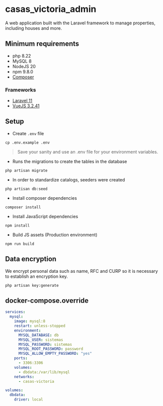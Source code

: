 # casas_victoria_admin
A web application built with the Laravel framework to manage properties, including houses and more.

## Minimum requirements

- php 8.22
- MySQL 8
- NodeJS 20
- npm 9.8.0
- [Composer](https://getcomposer.org/)

### Frameworks

- [Laravel 11](https://laravel.com/docs/11.x)
- [VueJS 3.2.41](https://vuejs.org/guide/introduction.html)

## Setup

- Create `.env` file

`cp .env.example .env`

> Save your sanity and use an .env file for your environment variables.

- Runs the migrations to create the tables in the database

`php artisan migrate`

- In order to standardize catalogs, seeders were created

`php artisan db:seed`

- Install composer dependencies

`composer install`

- Install JavaScript dependencies

`npm install`

- Build JS assets (Production environment)

`npm run build`

## Data encryption

We encrypt personal data such as name, RFC and CURP so it is necessary to establish an encryption key.

`php artisan key:generate`

## docker-compose.override

```yml
services:
  mysql:
    image: mysql:8
    restart: unless-stopped
    environment:
      MYSQL_DATABASE: db
      MYSQL_USER: sistemas
      MYSQL_PASSWORD: sistemas
      MYSQL_ROOT_PASSWORD: password
      MYSQL_ALLOW_EMPTY_PASSWORD: "yes"
    ports:
      - 3306:3306
    volumes:
      - dbdata:/var/lib/mysql
    networks:
      - casas-victoria

volumes:
  dbdata:
    driver: local
```
